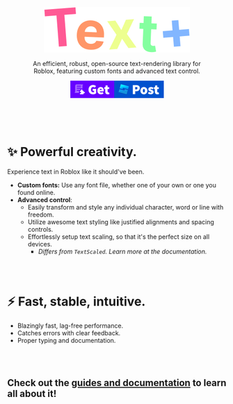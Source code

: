 <div align="center">

<img src="./Logo.png"></img>

An efficient, robust, open-source text-rendering library for<br>
Roblox, featuring custom fonts and advanced text control.

[<img src="https://raw.githubusercontent.com/AlexanderLindholt/LinkButtons/refs/heads/main/Static/Module.png"></img>](https://create.roblox.com/store/asset/138658986432597) ​ [<img src="https://raw.githubusercontent.com/AlexanderLindholt/LinkButtons/refs/heads/main/Static/Devforum.png"></img>](https://devforum.roblox.com/t/3521684)
</div>
<br>
​<br>
<br>

# ✨ Powerful creativity.
Experience text in Roblox like it should've been.
- **Custom fonts:** Use any font file, whether one of your own or one you found online.
- **Advanced control**:
  - Easily transform and style any individual character, word or line with freedom.
  - Utilize awesome text styling like justified alignments and spacing controls.
  - Effortlessly setup text scaling, so that it's the perfect size on all devices.
    - *Differs from `TextScaled`. Learn more at the documentation.*
<br>
<br>

# ⚡ Fast, stable, intuitive.
- Blazingly fast, lag-free performance.
- Catches errors with clear feedback.
- Proper typing and documentation.
<br>
<br>

## Check out the [guides and documentation](https://alexxander.gitbook.io/textplus) to learn all about it!
